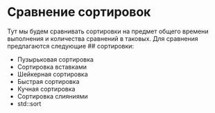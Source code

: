 # Сравнение сортировок

Тут мы будем сравнивать сортировки на предмет общего времени выполнения и количества сравнений в таковых. Для сравнения предлагаются следующие ## сортировки: 
+ Пузырьковая сортировка
+ Сортировка вставками
+ Шейкерная сортировка
+ Быстрая сортировка
+ Кучная сортировка
+ Сортировка слияниями
+ std::sort